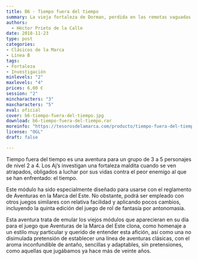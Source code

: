 ```yaml
---
title: B6 - Tiempo fuera del tiempo
summary: La vieja fortaleza de Dorman, perdida en las remotas vaguadas oscuras, más allá de las encrucijadas olvidadas, descansa imperturbable sumida en una maldición tan antigua como el tiempo, que pareciera haberse detenido entre las rocas negras y la hiedra seca de sus antaño orgullosas murallas. Quién sabe qué ignotos misterios y horrores aguardan en su interior.
authors:
  - Héctor Prieto de la Calle
date: 2018-11-23
type: post
categories:
- Clásicos de la Marca
- Línea B
tags:
- Fortaleza
- Investigación
minlevels: "2"
maxlevels: "4"
prices: 6,00 €
session: "2"
mincharacters: "3"
maxcharacters: "5"
eval: oficial
cover: b6-tiempo-fuera-del-tiempo.jpg
download: b6-tiempo-fuera-del-tiempo.rar
moreinfo: "https://tesorosdelamarca.com/producto/tiempo-fuera-del-tiempo/"
license: "OGL"
draft: false

---
```



Tiempo fuera del tiempo es una aventura para un grupo de 3 a 5 personajes de nivel 2 a 4. Los Aj’s investigan una fortaleza maldita cuando se ven atrapados, obligados a luchar por sus vidas contra el peor enemigo al que se han enfrentado: el tiempo.

Este módulo ha sido especialmente diseñado para usarse con el reglamento de Aventuras en la Marca del Este. No obstante, podrá ser empleado con otros juegos similares con relativa facilidad y aplicando pocos cambios, incluyendo la quinta edición del juego de rol de fantasía por antonomasia.

Esta aventura trata de emular los viejos módulos que aparecieran en su día para el juego que Aventuras de la Marca del Este clona, como homenaje a un estilo muy particular y querido de entender esta afición, así como una no disimulada pretensión de establecer una línea de aventuras clásicas, con el aroma inconfundible de antaño, sencillas y adaptables, sin pretensiones, como aquellas que jugábamos ya hace más de veinte años.
